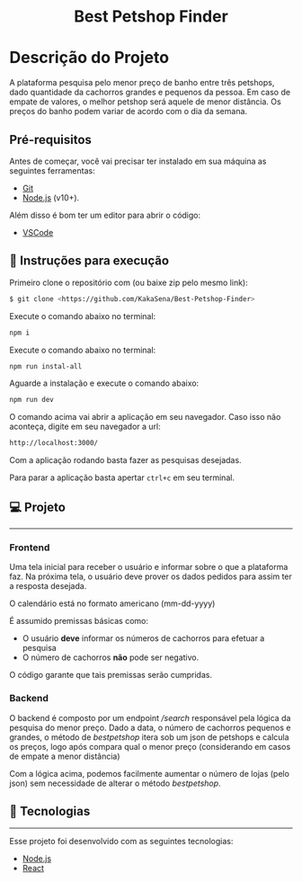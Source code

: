 
<h1 align="center">
    Best Petshop Finder
</h1>

# Descrição do Projeto
A plataforma pesquisa pelo menor preço de banho entre três petshops, dado quantidade da cachorros grandes e pequenos da pessoa. Em caso de empate de valores, o melhor petshop será aquele de menor distância. Os preços do banho podem variar de acordo com o dia da semana.

## Pré-requisitos

Antes de começar, você vai precisar ter instalado em sua máquina as seguintes ferramentas:

- [Git](https://git-scm.com) 
- [Node.js](https://nodejs.org/en/) (v10+).

Além disso é bom ter um editor para abrir o código:
- [VSCode](https://code.visualstudio.com/)




## 📍   Instruções para execução

Primeiro clone o repositório com (ou baixe zip pelo mesmo link):
```bash
$ git clone <https://github.com/KakaSena/Best-Petshop-Finder>
```

Execute o comando abaixo no terminal:

```bash
npm i
```

Execute o comando abaixo no terminal:

```bash
npm run instal-all
```

Aguarde a instalação e execute o comando abaixo:


```bash
npm run dev
```

O comando acima vai abrir a aplicação em seu navegador. Caso isso não aconteça, digite em seu navegador a url:

```bash
http://localhost:3000/
```

Com a aplicação rodando basta fazer as pesquisas desejadas.

Para parar a aplicação basta apertar ```ctrl+c``` em seu terminal.

## 💻   Projeto
---
### **Frontend**
Uma tela inicial para receber o usuário e informar sobre o que a plataforma faz.
Na próxima tela, o usuário deve prover os dados pedidos para assim ter a resposta desejada.

O calendário está no formato americano (mm-dd-yyyy)

É assumido premissas básicas como: 

* O usuário **deve** informar os números de cachorros para efetuar a pesquisa
* O número de cachorros **não** pode ser negativo.

O código garante que tais premissas serão cumpridas.

### **Backend**
O backend é composto por um endpoint _/search_ responsável pela lógica da pesquisa do menor preço. Dado a data, o número de cachorros pequenos e grandes, o método de _bestpetshop_ itera sob um json de petshops e calcula os preços, logo após compara qual o menor preço (considerando em casos de empate a menor distância)

Com a lógica acima, podemos facilmente aumentar o número de lojas (pelo json) sem necessidade de alterar o método _bestpetshop_.

## 🚀   Tecnologias
---

Esse projeto foi desenvolvido com as seguintes tecnologias:

- [Node.js](https://nodejs.org/en/)
- [React](https://reactjs.org)

